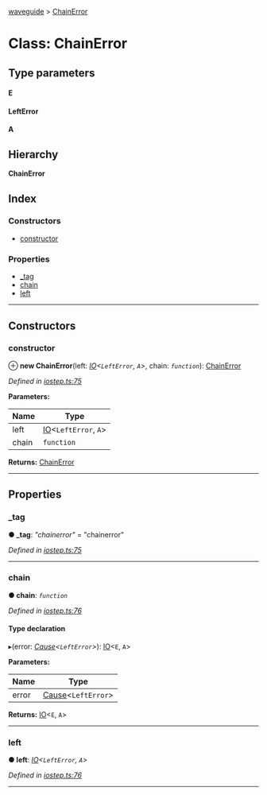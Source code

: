 [waveguide](../README.md) > [ChainError](../classes/chainerror.md)

# Class: ChainError

## Type parameters
#### E 
#### LeftError 
#### A 
## Hierarchy

**ChainError**

## Index

### Constructors

* [constructor](chainerror.md#constructor)

### Properties

* [_tag](chainerror.md#_tag)
* [chain](chainerror.md#chain)
* [left](chainerror.md#left)

---

## Constructors

<a id="constructor"></a>

###  constructor

⊕ **new ChainError**(left: *[IO](io.md)<`LeftError`, `A`>*, chain: *`function`*): [ChainError](chainerror.md)

*Defined in [iostep.ts:75](https://github.com/rzeigler/waveguide/blob/05ef8da/packages/waveguide/src/iostep.ts#L75)*

**Parameters:**

| Name | Type |
| ------ | ------ |
| left | [IO](io.md)<`LeftError`, `A`> |
| chain | `function` |

**Returns:** [ChainError](chainerror.md)

___

## Properties

<a id="_tag"></a>

###  _tag

**● _tag**: *"chainerror"* = "chainerror"

*Defined in [iostep.ts:75](https://github.com/rzeigler/waveguide/blob/05ef8da/packages/waveguide/src/iostep.ts#L75)*

___
<a id="chain"></a>

###  chain

**● chain**: *`function`*

*Defined in [iostep.ts:76](https://github.com/rzeigler/waveguide/blob/05ef8da/packages/waveguide/src/iostep.ts#L76)*

#### Type declaration
▸(error: *[Cause](../#cause)<`LeftError`>*): [IO](io.md)<`E`, `A`>

**Parameters:**

| Name | Type |
| ------ | ------ |
| error | [Cause](../#cause)<`LeftError`> |

**Returns:** [IO](io.md)<`E`, `A`>

___
<a id="left"></a>

###  left

**● left**: *[IO](io.md)<`LeftError`, `A`>*

*Defined in [iostep.ts:76](https://github.com/rzeigler/waveguide/blob/05ef8da/packages/waveguide/src/iostep.ts#L76)*

___

